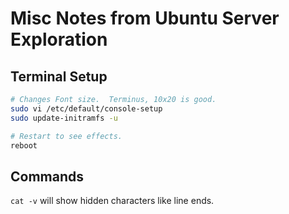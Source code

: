 # Misc Notes from Ubuntu Server Exploration

## Terminal Setup

```bash
# Changes Font size.  Terminus, 10x20 is good.
sudo vi /etc/default/console-setup
sudo update-initramfs -u

# Restart to see effects.
reboot
```

## Commands

`cat -v` will show hidden characters like line ends.

